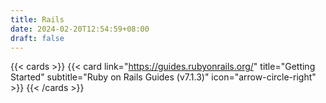 ```yaml
---
title: Rails
date: 2024-02-20T12:54:59+08:00
draft: false
---
```


{{< cards >}}
    {{< card link="https://guides.rubyonrails.org/" title="Getting Started" subtitle="Ruby on Rails Guides (v7.1.3)" icon="arrow-circle-right" >}}
{{< /cards >}}
